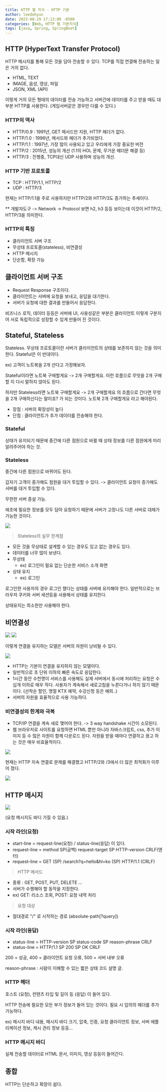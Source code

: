 ```yaml
---
title: HTTP 웹 지식 - HTTP 기본
author: leedohyun
date: 2023-08-29 17:13:00 -0500
categories: [Web, HTTP 웹 기본지식]
tags: [java, Spring, SpringBoot]
---
```


## HTTP (HyperText Transfer Protocol)

HTTP 메시지를 통해 모든 것을 담아 전송할 수 있다. TCP를 직접 연결해 전송하는 일은 거의 없다.

- HTML, TEXT
- IMAGE, 음성, 영상, 파일
- JSON, XML (API)

이렇게 거의 모든 형태의 데이터를 전송 가능하고 서버간에 데이터를 주고 받을 때도 대부분 HTTP를 사용한다. (게임서버같은 경우만 다를 수 있다.)

### HTTP의 역사

- HTTP/0.9 : 1991년, GET 메서드만 지원, HTTP 헤더가 없다.
- HTTP/1.0 : 1996년, 메서드와 헤더가 추가되었다.
- HTTP/1.1 : 1997년, 가장 많이 사용되고 있고 우리에게 가장 중요한 버전
- HTTP/2 : 2015년, 성능의 개선 (1.1의 HOL 문제, 무거운 헤더문 해결 등)
- HTTP/3 : 진행중, TCP대신 UDP 사용하며 성능의 개선.

### HTTP 기반 프로토콜

- TCP : HTTP/1.1, HTTP/2
- UDP : HTTP/3

현재는 HTTP/1.1을 주로 사용하지만 HTTP/2와 HTTP/3도 증가하는 추세이다.

** 개발자도구 -> Network -> Protocol 보면 h2, h3 등등 보이는데 이것이 HTTP/2, HTTP/3을 의미한다.

### HTTP의 특징

- 클라이언트 서버 구조
- 무상태 프로토콜(stateless), 비연결성
- HTTP 메시지
- 단순함, 확장 가능

## 클라이언트 서버 구조

- Request Response 구조이다.
- 클라이언트는 서버에 요청을 보내고, 응답을 대기한다.
- 서버가 요청에 대한 결과를 만들어서 응답한다.

비즈니스 로직, 데이터 등등은 서버에 UI, 사용성같은 부분은 클라이언트 이렇게 구분지어 서로 독립적으로 성장할 수 있게 만들어 진 것이다.

## Stateful, Stateless 

Stateless. 무상태 프로토콜이란 서버가 클라이언트의 상태를 보존하지 않는 것을 의미한다. Stateful은 이 반대이다.

ex) 고객이 노트북을 2개 산다고 가정해보자. 

Stateful이라면 노트북 구매할게요 -> 2개 구매할게요. 이런 흐름으로 무엇을 2개 구매할 지 다시 말하지 않아도 된다. 

하지만 Stateless라면 노트북 구매할게요 -> 2개 구매할게요 의 흐름으로 간다면 무엇을 2개 구매하신다는 말이죠? 가 되는 것이다. 노트북 2개 구매할게요 라고 해야된다.

- 장점 : 서버의 확장성이 높다
- 단점 : 클라이언트가 추가 데이터를 전송해야 한다.

### Stateful

상태가 유지되기 때문에 중간에 다른 점원으로 바뀔 때 상태 정보를 다른 점원에게 미리 알려주어야 하는 것.

### Stateless

중간에 다른 점원으로 바뀌어도 된다.

갑자기 고객이 증가해도 점원을 대거 투입할 수 있다. -> 클라이언트 요청이 증가해도 서버를 대거 투입할 수 있다.

무한한 서버 증설 가능.

애초에 필요한 정보를 모두 담아 요청하기 때문에 서버가 고장나도 다른 서버로 대체가 가능한 것이다.

![](https://blog.kakaocdn.net/dn/bL8cbb/btssBqqzLnA/s98BsLJDy7RZivkkNWgZk1/img.png)

> Stateless의 실무 한계점

- 모든 것을 무상태로 설계할 수 있는 경우도 있고 없는 경우도 있다.
- 데이터를 너무 많이 보낸다.
- 무상태
	- ex) 로그인이 필요 없는 단순한 서비스 소개 화면
- 상태 유지
	- ex) 로그인

로그인한 사용자의 경우 로그인 했다는 상태를 서버에 유지해야 한다. 일반적으로는 브라우저 쿠키와 서버 세션등을 사용해서 상태를 유지한다.

상태유지는 최소한만 사용해야 한다. 

## 비연결성

![](https://blog.kakaocdn.net/dn/cohb9B/btssBY1Ovnl/l3h9NlM3g8D8BAZW0EhPWK/img.png)
![](https://blog.kakaocdn.net/dn/DB0q0/btssGkpOJZx/xfyw4UxhWjKRNRBcwAki11/img.png)

이렇게 연결을 유지하는 모델은 서버의 자원이 낭비될 수 있다.

![](https://blog.kakaocdn.net/dn/bMvRgf/btssxHsZsnd/mM3lfGlnY4XvJmcrRVrzDK/img.png)

- HTTP는 기본이 연결을 유지하지 않는 모델이다.
- 일반적으로 초 단위 이하의 빠른 속도로 응답한다.
- 1시간 동안 수천명이 서비스를 사용해도 실제 서버에서 동시에 처리하는 요청은 수십개 이하로 매우 작다. 사용자가 계속해서 새로고침을 누른다거나 하지 않기 때문이다. (선착순 할인, 명절 KTX 예약, 수강신청 등은 예외..)
- 서버의 자원을 효율적으로 사용 가능하다.

### 비연결성의 한계와 극복

- TCP/IP 연결을 계속 새로 맺어야 한다. -> 3 way handshake 시간이 소모된다.
- 웹 브라우저로 사이트를 요청하면 HTML 뿐만 아니라 자바스크립트, css, 추가 이미지 등 수 많은 자원이 함께 다운로드 된다. 자원을 받을 때마다 연결하고 끊고 하는 것은 매우 비효율적이다.

![](https://blog.kakaocdn.net/dn/bvRX0j/btssvUsqCAd/j1uKQMUzAdQ7tKIIyPXNTK/img.png)

현재는 HTTP 지속 연결로 문제를 해결했고 HTTP/2와 /3에서 더 많은 최적화가 이루어 졌다.

![](https://blog.kakaocdn.net/dn/Ondpl/btssGtz9E7F/kpduUYyMkyicXKyyPIaNk0/img.png)


## HTTP 메시지

![](https://blog.kakaocdn.net/dn/bIuuc6/btssCttNjOy/bmedLxnup1lG5oYM9vLMyK/img.png)

(요청 메시지도 바디 가질 수 있음.)

### 시작 라인(요청)

- start-line = request-line(요청) / status-line(응답) 이 있다.
- request-line = method SP(공백) request-target SP HTTP-version CRLF(엔터)
- request-line = GET (SP) /search?q=hello&hl=ko (SP) HTTP/1.1 (CRLF)

> HTTP 메서드

- 종류 : GET, POST, PUT, DELETE ...
- 서버가 수행해야 할 동작을 지정한다.
- ex) GET: 리소스 조회, POST: 요청 내역 처리

> 요청 대상

- 절대경로 "/" 로 시작하는 경로 (absolute-path[?query])

### 시작 라인(응답)

- status-line = HTTP-version SP status-code SP reason-phrase CRLF
- status-line = HTTP/1.1 SP 200 SP OK CRLF

200 = 성공, 400 = 클라이언트 요청 오류, 500 = 서버 내부 오류

reason-phrase : 사람이 이해할 수 있는 짧은 상태 코드 설명 글.

### HTTP 헤더

호스트 (요청), 컨텐츠 타입 및 길이 등 (응답) 이 들어 있다.

HTTP 전송에 필요한 모든 부가 정보가 들어 있는 것이다. 필요 시 임의의 헤더를 추가 가능하다.

ex) 메시지 바디 내용, 메시지 바디 크기, 압축, 인증, 요청 클라이언트 정보, 서버 애플리케이션 정보, 캐시 관리 정보 등등...

### HTTP 메시지 바디

실제 전송할 데이터로 HTML 문서, 이미지, 영상 등등이 들어간다.

## 종합

HTTP는 단순하고 확장이 쉽다.